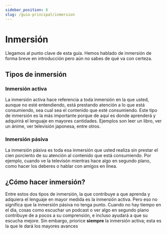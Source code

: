 ```yaml
---
sidebar_position: 6
slug: /guia-principal/inmersion
---
```

# Inmersión
Llegamos al punto clave de esta guía. Hemos hablado de inmersión de forma breve en introducción pero aún no sabes de qué va con certeza.

## Tipos de inmersión

### Inmersión activa
La inmersión activa hace referencia a toda inmersión en la que usted, aunque no esté entendiendo, está prestando atención a lo que está consumiendo, sea cual sea el contenido que esté consumiendo. Este tipo de inmersión es la más importante porque de aquí es donde aprenderá y adquirirá el lenguaje en mayores cantidades. Ejemplos son leer un libro, ver un ánime, ver televisión japonesa, entre otros.

### Inmersión pásiva
La inmersión pásiva es toda esa inmersión que usted realiza sin prestar el cien porciento de su atención al contenido que está consumiendo. Por ejemplo, cuando ve la televisón mientras hace algo en segundo plano, como hacer los deberes o hablar con amigos en línea. 

## ¿Cómo hacer inmersión?
Entre estos dos tipos de inmersión, la que contribuye a que aprenda y adquiera el lenguaje en mayor medida es la inmersión activa. Pero eso no significa que la inmersión pásiva no tenga punto. Cuando no hay tiempo en el día, cosas como escuchar un podcast o ver algo en segundo plano contribuye de a pocos a su comprensión, e incluso ayudará a que su escucha mejore. Sin embargo, priorice **siempre** la inmersión activa; esta es la que le dará los mayores avances

